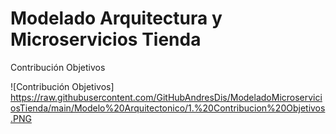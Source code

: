 # Modelado Arquitectura y Microservicios Tienda

Contribución Objetivos

![Contribución Objetivos]
https://raw.githubusercontent.com/GitHubAndresDis/ModeladoMicroserviciosTienda/main/Modelo%20Arquitectonico/1.%20Contribucion%20Objetivos.PNG

